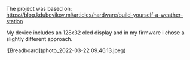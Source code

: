 The project was based on:
https://blog.kdubovikov.ml/articles/hardware/build-yourself-a-weather-station

My device includes an 128x32 oled display and in my firmware i chose a slightly different approach.


![Breadboard](photo_2022-03-22 09.46.13.jpeg)
